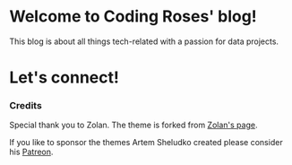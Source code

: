 # Welcome to Coding Roses' blog! 
This blog is about all things tech-related with a passion for data projects.

# Let's connect! 


### Credits
Special thank you to Zolan. The theme is forked from <a href="https://github.com/artemsheludko/zolan">Zolan's page</a>. <p>If you like to sponsor the themes Artem Sheludko created please consider his <a href="https://www.patreon.com/artemsheludko" target="_blank">Patreon</a>.

